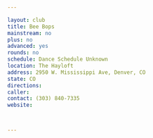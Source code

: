 ```yaml
---

layout: club
title: Bee Bops
mainstream: no
plus: no
advanced: yes
rounds: no
schedule: Dance Schedule Unknown
location: The Hayloft
address: 2950 W. Mississippi Ave, Denver, CO
state: CO
directions: 
caller: 
contact: (303) 840-7335
website: 



---
```


